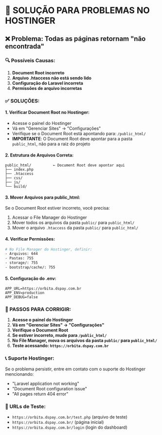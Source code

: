 # 🔧 SOLUÇÃO PARA PROBLEMAS NO HOSTINGER

## ❌ Problema: Todas as páginas retornam "não encontrada"

### 🔍 Possíveis Causas:

1. **Document Root incorreto**
2. **Arquivo .htaccess não está sendo lido**
3. **Configuração do Laravel incorreta**
4. **Permissões de arquivo incorretas**

### ✅ SOLUÇÕES:

#### 1. Verificar Document Root no Hostinger:
- Acesse o painel do Hostinger
- Vá em "Gerenciar Sites" → "Configurações"
- Verifique se o Document Root está apontando para: `/public_html/`
- **IMPORTANTE**: O Document Root deve apontar para a pasta `public_html`, não para a raiz do projeto

#### 2. Estrutura de Arquivos Correta:
```
public_html/          ← Document Root deve apontar aqui
├── index.php
├── .htaccess
├── css/
├── js/
└── build/
```

#### 3. Mover Arquivos para public_html:
Se o Document Root estiver incorreto, você precisa:
1. Acessar o File Manager do Hostinger
2. Mover todos os arquivos da pasta `public/` para `public_html/`
3. Mover o arquivo `.htaccess` da pasta `public/` para `public_html/`

#### 4. Verificar Permissões:
```bash
# No File Manager do Hostinger, definir:
- Arquivos: 644
- Pastas: 755
- storage/: 755
- bootstrap/cache/: 755
```

#### 5. Configuração do .env:
```env
APP_URL=https://orbita.dspay.com.br
APP_ENV=production
APP_DEBUG=false
```

### 🚀 PASSOS PARA CORRIGIR:

1. **Acesse o painel do Hostinger**
2. **Vá em "Gerenciar Sites" → "Configurações"**
3. **Verifique o Document Root**
4. **Se estiver incorreto, mude para `/public_html/`**
5. **No File Manager, mova os arquivos da pasta `public/` para `public_html/`**
6. **Teste acessando: `https://orbita.dspay.com.br`**

### 📞 Suporte Hostinger:
Se o problema persistir, entre em contato com o suporte do Hostinger mencionando:
- "Laravel application not working"
- "Document Root configuration issue"
- "All pages return 404 error"

### 🔗 URLs de Teste:
- `https://orbita.dspay.com.br/test.php` (arquivo de teste)
- `https://orbita.dspay.com.br/` (página inicial)
- `https://orbita.dspay.com.br/login` (login do dashboard)



